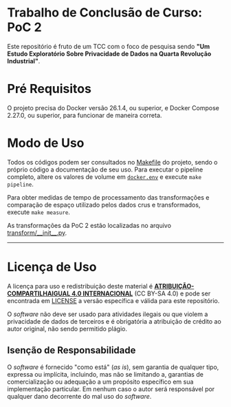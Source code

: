 # Trabalho de Conclusão de Curso: PoC 2

Este repositório é fruto de um TCC com o foco de pesquisa sendo **"Um Estudo Exploratório Sobre Privacidade de Dados na Quarta Revolução Industrial"**.

# Pré Requisitos

O projeto precisa do Docker versão 26.1.4, ou superior, e Docker Compose 2.27.0, ou superior, para funcionar de maneira correta.

# Modo de Uso

Todos os códigos podem ser consultados no [Makefile](https://github.com/Victor-Buendia/tcc_poc2/blob/main/Makefile) do projeto, sendo o próprio código a documentação de seu uso. Para executar o pipeline completo, altere os valores de volume em [`docker.env`](https://github.com/Victor-Buendia/tcc_poc2/blob/main/docker.env) e execute `make pipeline`.

Para obter medidas de tempo de processamento das transformações e comparação de espaço utilizado pelos dados crus e transformados, execute `make measure`.

As transformações da PoC 2 estão localizadas no arquivo [transform/\_\_init\_\_.py](https://github.com/Victor-Buendia/tcc_poc2/blob/main/evento/transform/__init__.py).

---
# Licença de Uso

A licença para uso e redistribuição deste material é [**ATRIBUIÇÃO-COMPARTILHAIGUAL 4.0 INTERNACIONAL**](https://creativecommons.org/licenses/by-sa/4.0/deed.pt-br) (CC BY-SA 4.0) e pode ser encontrada em [LICENSE](https://github.com/Victor-Buendia/tcc_poc2?tab=CC-BY-SA-4.0-1-ov-file) a versão específica e válida para este repositório.

O *software* não deve ser usado para atividades ilegais ou que violem a privacidade de dados de terceiros e é obrigatória a atribuição de crédito ao autor original, não sendo permitido plágio.

## Isenção de Responsabilidade

O *software* é fornecido "como está" (*as is*), sem garantia de qualquer tipo, expressa ou implícita, incluindo, mas não se limitando a, garantias de comercialização ou adequação a um propósito específico em sua implementação particular. Em nenhum caso o autor será responsável por qualquer dano decorrente do mal uso do *software*.